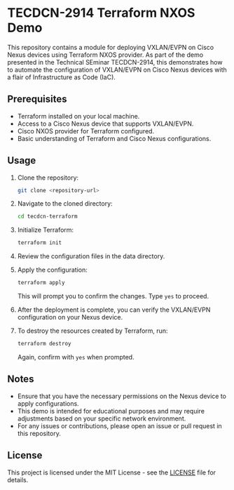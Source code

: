 # TECDCN-2914 Terraform NXOS Demo

This repository contains a module for deploying VXLAN/EVPN on Cisco Nexus devices using Terraform NXOS provider. As part of the demo presented in the Technical SEminar TECDCN-2914, this demonstrates how to automate the configuration of VXLAN/EVPN on Cisco Nexus devices with a flair of Infrastructure as Code (IaC).

## Prerequisites

- Terraform installed on your local machine.
- Access to a Cisco Nexus device that supports VXLAN/EVPN.
- Cisco NXOS provider for Terraform configured.
- Basic understanding of Terraform and Cisco Nexus configurations.

## Usage

1. Clone the repository:
   ```bash
   git clone <repository-url>
   ```

2. Navigate to the cloned directory:
   ```bash
   cd tecdcn-terraform
   ```
4. Initialize Terraform:
   ```bash
   terraform init
   ```
5. Review the configuration files in the data directory.
6. Apply the configuration:
   ```bash
   terraform apply
   ```
   This will prompt you to confirm the changes. Type `yes` to proceed.
7. After the deployment is complete, you can verify the VXLAN/EVPN configuration on your Nexus device.
8. To destroy the resources created by Terraform, run:
   ```bash
   terraform destroy
   ```
   Again, confirm with `yes` when prompted.
## Notes
- Ensure that you have the necessary permissions on the Nexus device to apply configurations.
- This demo is intended for educational purposes and may require adjustments based on your specific network environment.
- For any issues or contributions, please open an issue or pull request in this repository.
## License
This project is licensed under the MIT License - see the [LICENSE](LICENSE) file for details.
